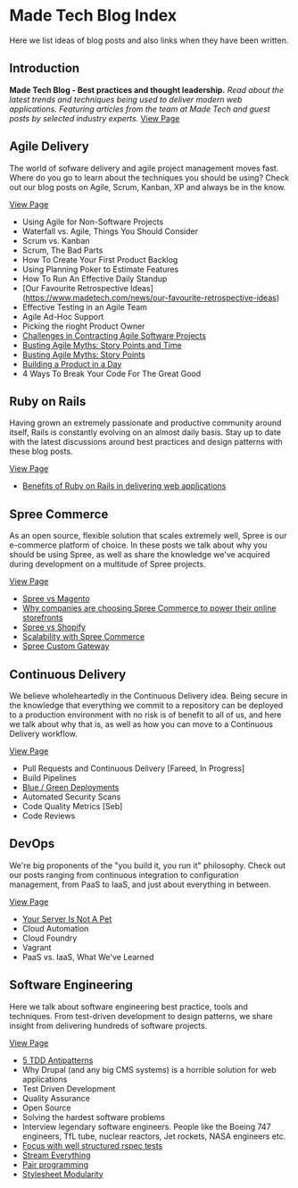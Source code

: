 # Made Tech Blog Index

Here we list ideas of blog posts and also links when they have been written.

## Introduction

**Made Tech Blog - Best practices and thought leadership.** *Read about the latest trends and techniques being used to deliver modern web applications. Featuring articles from the team at Made Tech and guest posts by selected industry experts.* [View Page](https://www.madetech.com/news/)

## Agile Delivery
The world of sofware delivery and agile project management moves fast. Where do you go to learn about the techniques you should be using? Check out our blog posts on Agile, Scrum, Kanban, XP and always be in the know.

[View Page](https://www.madetech.com/news/tag/agile)

* Using Agile for Non-Software Projects
* Waterfall vs. Agile, Things You Should Consider
* Scrum vs. Kanban
* Scrum, The Bad Parts
* How To Create Your First Product Backlog
* Using Planning Poker to Estimate Features
* How To Run An Effective Daily Standup
* [Our Favourite Retrospective Ideas] (https://www.madetech.com/news/our-favourite-retrospective-ideas)
* Effective Testing in an Agile Team
* Agile Ad-Hoc Support
* Picking the rioght Product Owner
* [Challenges in Contracting Agile Software Projects](https://www.madetech.com/news/challenges-in-contracting-agile-software-projects)
* [Busting Agile Myths: Story Points and Time](https://www.madetech.com/news/busting-agile-myths-story-points-and-time)
* [Busting Agile Myths: Story Points](https://www.madetech.com/news/busting-agile-myths-story-points-and-time)
* [Building a Product in a Day](https://www.madetech.com/news/building-a-product-in-a-day)
* 4 Ways To Break Your Code For The Great Good

## Ruby on Rails
Having grown an extremely passionate and productive community around itself, Rails is constantly evolving on an almost daily basis. Stay up to date with the latest discussions around best practices and design patterns with these blog posts.

[View Page](https://www.madetech.com/news/tag/ruby-on-rails)

* [Benefits of Ruby on Rails in delivering web applications](posts/benefits_of_ruby_on_rails.md)

## Spree Commerce
As an open source, flexible solution that scales extremely well, Spree is our e-commerce platform of choice. In these posts we talk about why you should be using Spree, as well as share the knowledge we've acquired during development on a multitude of Spree projects.

[View Page](https://www.madetech.com/news/tag/spree-commerce)

* [Spree vs Magento](https://www.madetech.com/news/spree-vs-magento)
* [Why companies are choosing Spree Commerce to power their online storefronts](https://www.madetech.com/news/why-companies-are-choosing-spree-commerce-to-power-their-online-storefronts)
* [Spree vs Shopify](https://www.madetech.com/news/spree-vs-shopify)
* [Scalability with Spree Commerce](https://www.madetech.com/news/spree-scalability)
* [Spree Custom Gateway](https://www.madetech.com/news/spree-custom-gateway)

## Continuous Delivery
We believe wholeheartedly in the Continuous Delivery idea. Being secure in the knowledge that everything we commit to a repository can be deployed to a production environment with no risk is of benefit to all of us, and here we talk about why that is, as well as how you can move to a Continuous Delivery workflow.

[View Page](https://www.madetech.com/news/tag/continuous-delivery)

* Pull Requests and Continuous Delivery [Fareed, In Progress]
* Build Pipelines
* [Blue / Green Deployments](posts/green_blue_deploys.md)
* Automated Security Scans
* Code Quality Metrics [Seb]
* Code Reviews

## DevOps

We're big proponents of the "you build it, you run it" philosophy. Check out our posts ranging from continuous integration to configuration management, from PaaS to IaaS, and just about everything in between.

[View Page](https://www.madetech.com/news/tag/devops)

* [Your Server Is Not A Pet](posts/your_server_is_not_a_pet.md)
* Cloud Automation
* Cloud Foundry
* Vagrant
* PaaS vs. IaaS, What We've Learned

## Software Engineering

Here we talk about software engineering best practice, tools and techniques. From test-driven development to design patterns, we share insight from delivering hundreds of software projects.

[View Page](https://www.madetech.com/news/tag/software-development)

* [5 TDD Antipatterns](posts/5_tdd_antipaterns.md)
* Why Drupal (and any big CMS systems) is a horrible solution for web applications
* Test Driven Development
* Quality Assurance
* Open Source
* Solving the hardest software problems
* Interview legendary software engineers. People like the Boeing 747 engineers, TfL tube, nuclear reactors, Jet rockets, NASA engineers etc.
* [Focus with well structured rspec tests](posts/tdd_rspec.md)
* [Stream Everything](posts/stream_everything.md)
* [Pair programming](posts/pair_programming.md)
* [Stylesheet Modularity](posts/stylesheet_modularity.md)
